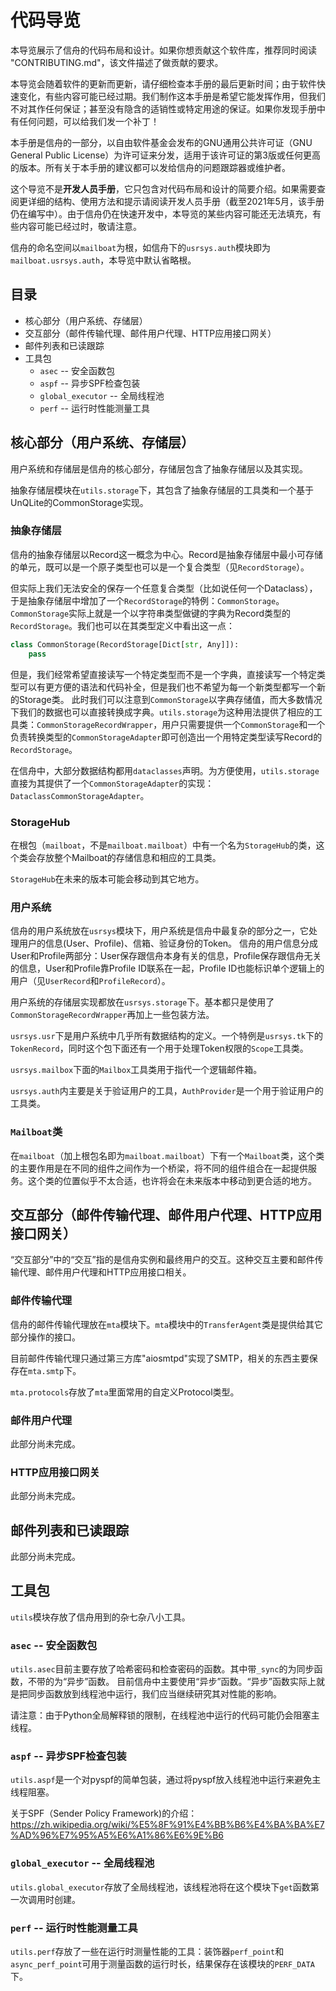 # 代码导览

本导览展示了信舟的代码布局和设计。如果你想贡献这个软件库，推荐同时阅读 "CONTRIBUTING.md"，该文件描述了做贡献的要求。

本导览会随着软件的更新而更新，请仔细检查本手册的最后更新时间；由于软件快速变化，有些内容可能已经过期。我们制作这本手册是希望它能发挥作用，但我们不对其作任何保证；甚至没有隐含的适销性或特定用途的保证。如果你发现手册中有任何问题，可以给我们发一个补丁！

本手册是信舟的一部分，以自由软件基金会发布的GNU通用公共许可证（GNU General Public License）为许可证来分发，适用于该许可证的第3版或任何更高的版本。所有关于本手册的建议都可以发给信舟的问题跟踪器或维护者。

这个导览不是**开发人员手册**，它只包含对代码布局和设计的简要介绍。如果需要查阅更详细的结构、使用方法和提示请阅读开发人员手册（截至2021年5月，该手册仍在编写中）。由于信舟仍在快速开发中，本导览的某些内容可能还无法填充，有些内容可能已经过时，敬请注意。

信舟的命名空间以`mailboat`为根，如信舟下的`usrsys.auth`模块即为`mailboat.usrsys.auth`，本导览中默认省略根。

## 目录
- 核心部分（用户系统、存储层）
- 交互部分（邮件传输代理、邮件用户代理、HTTP应用接口网关）
- 邮件列表和已读跟踪
- 工具包
  - `asec` -- 安全函数包
  - `aspf` -- 异步SPF检查包装
  - `global_executor` -- 全局线程池
  - `perf` -- 运行时性能测量工具

## 核心部分（用户系统、存储层）
用户系统和存储层是信舟的核心部分，存储层包含了抽象存储层以及其实现。

抽象存储层模块在`utils.storage`下，其包含了抽象存储层的工具类和一个基于UnQLite的CommonStorage实现。

### 抽象存储层
信舟的抽象存储层以Record这一概念为中心。Record是抽象存储层中最小可存储的单元，既可以是一个原子类型也可以是一个复合类型（见`RecordStorage`）。

但实际上我们无法安全的保存一个任意复合类型（比如说任何一个Dataclass），于是抽象存储层中增加了一个`RecordStorage`的特例：`CommonStorage`。`CommonStorage`实际上就是一个以字符串类型做键的字典为Record类型的`RecordStorage`。我们也可以在其类型定义中看出这一点：

````python
class CommonStorage(RecordStorage[Dict[str, Any]]):
    pass
````

但是，我们经常希望直接读写一个特定类型而不是一个字典，直接读写一个特定类型可以有更方便的语法和代码补全，但是我们也不希望为每一个新类型都写一个新的Storage类。
此时我们可以注意到`CommonStorage`以字典存储值，而大多数情况下我们的数据也可以直接转换成字典。`utils.storage`为这种用法提供了相应的工具类：`CommonStorageRecordWrapper`，用户只需要提供一个`CommonStorage`和一个负责转换类型的`CommonStorageAdapter`即可创造出一个用特定类型读写Record的`RecordStorage`。

在信舟中，大部分数据结构都用`dataclasses`声明。为方便使用，`utils.storage`直接为其提供了一个`CommonStorageAdapter`的实现：`DataclassCommonStorageAdapter`。

### StorageHub
在根包（`mailboat`，不是`mailboat.mailboat`）中有一个名为`StorageHub`的类，这个类会存放整个Mailboat的存储信息和相应的工具类。

`StorageHub`在未来的版本可能会移动到其它地方。

### 用户系统
信舟的用户系统放在`usrsys`模块下，用户系统是信舟中最复杂的部分之一，它处理用户的信息(User、Profile)、信箱、验证身份的Token。 信舟的用户信息分成User和Profile两部分：User保存跟信舟本身有关的信息，Profile保存跟信舟无关的信息，User和Profile靠Profile ID联系在一起，Profile ID也能标识单个逻辑上的用户（见`UserRecord`和`ProfileRecord`）。

用户系统的存储层实现都放在`usrsys.storage`下。基本都只是使用了`CommonStorageRecordWrapper`再加上一些包装方法。

`usrsys.usr`下是用户系统中几乎所有数据结构的定义。一个特例是`usrsys.tk`下的`TokenRecord`，同时这个包下面还有一个用于处理Token权限的`Scope`工具类。

`usrsys.mailbox`下面的`Mailbox`工具类用于指代一个逻辑邮件箱。

`usrsys.auth`内主要是关于验证用户的工具，`AuthProvider`是一个用于验证用户的工具类。

### `Mailboat`类
在`mailboat`（加上根包名即为`mailboat.mailboat`）下有一个`Mailboat`类，这个类的主要作用是在不同的组件之间作为一个桥梁，将不同的组件组合在一起提供服务。这个类的位置似乎不太合适，也许将会在未来版本中移动到更合适的地方。


## 交互部分（邮件传输代理、邮件用户代理、HTTP应用接口网关）
“交互部分”中的“交互”指的是信舟实例和最终用户的交互。这种交互主要和邮件传输代理、邮件用户代理和HTTP应用接口相关。

### 邮件传输代理
信舟的邮件传输代理放在`mta`模块下。`mta`模块中的`TransferAgent`类是提供给其它部分操作的接口。

目前邮件传输代理只通过第三方库"aiosmtpd"实现了SMTP，相关的东西主要保存在`mta.smtp`下。

`mta.protocols`存放了`mta`里面常用的自定义Protocol类型。

### 邮件用户代理
此部分尚未完成。

### HTTP应用接口网关
此部分尚未完成。

## 邮件列表和已读跟踪
此部分尚未完成。

## 工具包
`utils`模块存放了信舟用到的杂七杂八小工具。

### `asec` -- 安全函数包
`utils.asec`目前主要存放了哈希密码和检查密码的函数。其中带`_sync`的为同步函数，不带的为“异步”函数。
目前信舟中主要使用“异步”函数。“异步”函数实际上就是把同步函数放到线程池中运行，我们应当继续研究其对性能的影响。

请注意：由于Python全局解释锁的限制，在线程池中运行的代码可能仍会阻塞主线程。

### `aspf` -- 异步SPF检查包装
`utils.aspf`是一个对pyspf的简单包装，通过将pyspf放入线程池中运行来避免主线程阻塞。

关于SPF（Sender Policy Framework)的介绍： https://zh.wikipedia.org/wiki/%E5%8F%91%E4%BB%B6%E4%BA%BA%E7%AD%96%E7%95%A5%E6%A1%86%E6%9E%B6

### `global_executor` -- 全局线程池
`utils.global_executor`存放了全局线程池，该线程池将在这个模块下`get`函数第一次调用时创建。

### `perf` -- 运行时性能测量工具
`utils.perf`存放了一些在运行时测量性能的工具：装饰器`perf_point`和`async_perf_point`可用于测量函数的运行时长，结果保存在该模块的`PERF_DATA`下。
